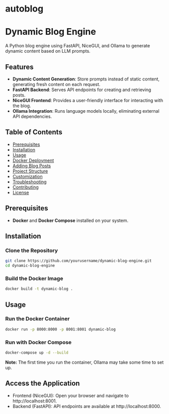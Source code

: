 # autoblog

# Dynamic Blog Engine

A Python blog engine using FastAPI, NiceGUI, and Ollama to generate dynamic content based on LLM prompts.

## Features

- **Dynamic Content Generation**: Store prompts instead of static content, generating fresh content on each request.
- **FastAPI Backend**: Serves API endpoints for creating and retrieving posts.
- **NiceGUI Frontend**: Provides a user-friendly interface for interacting with the blog.
- **Ollama Integration**: Runs language models locally, eliminating external API dependencies.

## Table of Contents

- [Prerequisites](#prerequisites)
- [Installation](#installation)
- [Usage](#usage)
- [Docker Deployment](#docker-deployment)
- [Adding Blog Posts](#adding-blog-posts)
- [Project Structure](#project-structure)
- [Customization](#customization)
- [Troubleshooting](#troubleshooting)
- [Contributing](#contributing)
- [License](#license)

## Prerequisites

- **Docker** and **Docker Compose** installed on your system.

## Installation

### Clone the Repository

```bash
git clone https://github.com/yourusername/dynamic-blog-engine.git
cd dynamic-blog-engine
```

### Build the Docker Image

```bash
docker build -t dynamic-blog .
```

## Usage

### Run the Docker Container

```bash
docker run -p 8000:8000 -p 8001:8001 dynamic-blog
```

### Run with Docker Compose

```bash
docker-compose up -d --build
```
**Note:** The first time you run the container, Ollama may take some time to set up.

## Access the Application

  - Frontend (NiceGUI): Open your browser and navigate to http://localhost:8001.
  - Backend (FastAPI): API endpoints are available at http://localhost:8000.






